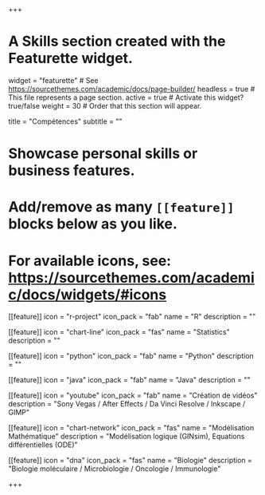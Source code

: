 +++
# A Skills section created with the Featurette widget.
widget = "featurette"  # See https://sourcethemes.com/academic/docs/page-builder/
headless = true  # This file represents a page section.
active = true  # Activate this widget? true/false
weight = 30  # Order that this section will appear.

title = "Compétences"
subtitle = ""

# Showcase personal skills or business features.
# 
# Add/remove as many `[[feature]]` blocks below as you like.
# 
# For available icons, see: https://sourcethemes.com/academic/docs/widgets/#icons

[[feature]]
  icon = "r-project"
  icon_pack = "fab"
  name = "R"
  description = ""
  
[[feature]]
  icon = "chart-line"
  icon_pack = "fas"
  name = "Statistics"
  description = ""  
  
[[feature]]
  icon = "python"
  icon_pack = "fab"
  name = "Python"
  description = "" 

[[feature]]
  icon = "java"
  icon_pack = "fab"
  name = "Java"
  description = "" 
  

[[feature]]
  icon = "youtube"
  icon_pack = "fab"
  name = "Création de vidéos"
  description = "Sony Vegas / After Effects / Da Vinci Resolve / Inkscape / GIMP"

[[feature]]
  icon = "chart-network"
  icon_pack = "fas"
  name = "Modélisation Mathématique"
  description = "Modélisation logique (GINsim), Equations différentielles (ODE)"


[[feature]]
  icon = "dna"
  icon_pack = "fas"
  name = "Biologie"
  description = "Biologie moléculaire / Microbiologie / Oncologie / Immunologie"

+++

